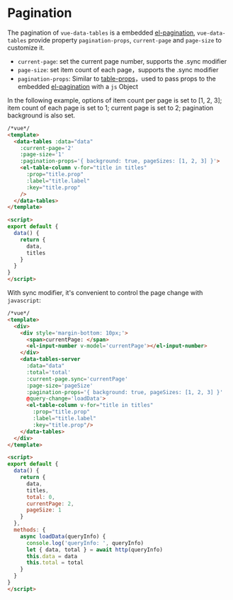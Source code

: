 # Pagination

The pagination of `vue-data-tables` is a embedded [el-pagination](http://element.eleme.io/#/component/pagination), `vue-data-tables` provide property `pagination-props`, `current-page` and `page-size` to customize it.

* `current-page`: set the current page number, supports the .sync modifier
* `page-size`: set item count of each page，supports the .sync modifier
* `pagination-props`: Similar to [table-props](en-us/basic.md?id=pass-props-to-the-embedded-el-table)，used to pass props to the embedded [el-pagination](http://element.eleme.io/#/component/pagination) with a `js` Object

In the following example, options of item count per page is set to [1, 2, 3]; item count of each page is set to 1; current page is set to 2; pagination background is also set.

```html
/*vue*/
<template>
  <data-tables :data="data"
    :current-page='2'
    :page-size='1'
    :pagination-props='{ background: true, pageSizes: [1, 2, 3] }'>
    <el-table-column v-for="title in titles"
      :prop="title.prop"
      :label="title.label"
      :key="title.prop"
    />
  </data-tables>
</template>

<script>
export default {
  data() {
    return {
      data,
      titles
    }
  }
}
</script>
```

With sync modifier, it's convenient to control the page change with `javascript`:

```html
/*vue*/
<template>
  <div>
    <div style='margin-bottom: 10px;'>
      <span>currentPage: </span>
      <el-input-number v-model='currentPage'></el-input-number>
    </div>
    <data-tables-server
      :data="data"
      :total='total'
      :current-page.sync='currentPage'
      :page-size='pageSize'
      :pagination-props='{ background: true, pageSizes: [1, 2, 3] }'
      @query-change='loadData'>
      <el-table-column v-for="title in titles"
        :prop="title.prop"
        :label="title.label"
        :key="title.prop"/>
    </data-tables>
  </div>
</template>

<script>
export default {
  data() {
    return {
      data,
      titles,
      total: 0,
      currentPage: 2,
      pageSize: 1
    }
  },
  methods: {
    async loadData(queryInfo) {
      console.log('queryInfo: ', queryInfo)
      let { data, total } = await http(queryInfo)
      this.data = data
      this.total = total
    }
  }
}
</script>
```
